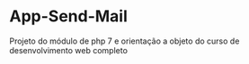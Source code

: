 # App-Send-Mail
Projeto do módulo de php 7 e orientação a objeto  do curso de desenvolvimento web completo
